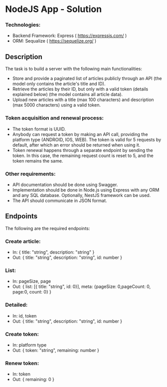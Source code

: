 # NodeJS App - Solution

### Technologies:
- Backend Framework: Express ( https://expressjs.com/ )
- ORM: Sequalize ( https://sequelize.org/ )

## Description

The task is to build a server with the following main functionalities:
- Store and provide a paginated list of articles publicly through an API (the model only contains the article's title and ID).
- Retrieve the articles by their ID, but only with a valid token (details explained below) (the model contains all article data).
- Upload new articles with a title (max 100 characters) and description (max 5000 characters) using a valid token.

### Token acquisition and renewal process:
- The token format is UUID.
- Anybody can request a token by making an API call, providing the platform type (ANDROID, IOS, WEB). The token is valid for 5 requests by default, after which an error should be returned when using it.
- Token renewal happens through a separate endpoint by sending the token. In this case, the remaining request count is reset to 5, and the token remains the same.

### Other requirements:
- API documentation should be done using Swagger.
- Implementation should be done in Node.js using Express with any ORM and any SQL database. Optionally, NestJS framework can be used.
- The API should communicate in JSON format.

## Endpoints

The following are the required endpoints:

### Create article:
- In: { title: "string", description: "string" }
- Out: { title: "string", description: "string", id: number }

### List:
- In: pageSize, page
- Out: { list: [{ title: "string", id: 0}], meta: {pageSize: 0,pageCount: 0, page:0, count: 0} }

### Detailed:
- In: id, token
- Out: { title: "string", description: "string", id: number }

### Create token:
- In: platform type
- Out: { token: "string", remaining: number }

### Renew token:
- In: token
- Out: { remaining: 0 }
